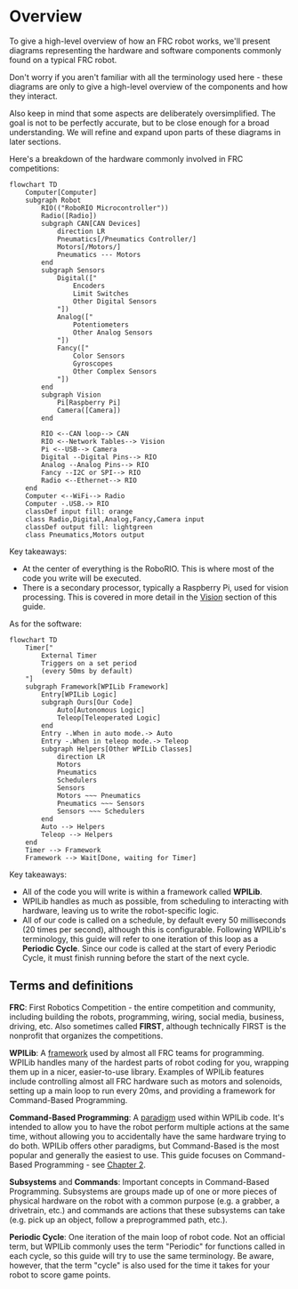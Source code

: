 # Overview

To give a high-level overview of how an FRC robot works, we'll present diagrams representing the
hardware and software components commonly found on a typical FRC robot.

Don't worry if you aren't familiar with all the terminology used here -
these diagrams are only to give a high-level overview of the components and how they interact.

Also keep in mind that some aspects are deliberately oversimplified.
The goal is not to be perfectly accurate, but to be close enough for a broad understanding.
We will refine and expand upon parts of these diagrams in later sections.

Here's a breakdown of the hardware commonly involved in FRC competitions:

```mermaid
flowchart TD
    Computer[Computer]
    subgraph Robot
        RIO(("RoboRIO Microcontroller"))
        Radio([Radio])
        subgraph CAN[CAN Devices]
            direction LR
            Pneumatics[/Pneumatics Controller/]
            Motors[/Motors/]
            Pneumatics --- Motors
        end
        subgraph Sensors
            Digital(["
                Encoders
                Limit Switches
                Other Digital Sensors
            "])
            Analog(["
                Potentiometers
                Other Analog Sensors
            "])
            Fancy(["
                Color Sensors
                Gyroscopes
                Other Complex Sensors
            "])
        end
        subgraph Vision
            Pi[Raspberry Pi]
            Camera([Camera])
        end

        RIO <--CAN loop--> CAN
        RIO <--Network Tables--> Vision
        Pi <--USB--> Camera
        Digital --Digital Pins--> RIO
        Analog --Analog Pins--> RIO
        Fancy --I2C or SPI--> RIO
        Radio <--Ethernet--> RIO
    end
    Computer <--WiFi--> Radio
    Computer -.USB.-> RIO
    classDef input fill: orange
    class Radio,Digital,Analog,Fancy,Camera input
    classDef output fill: lightgreen
    class Pneumatics,Motors output
```

Key takeaways:

- At the center of everything is the RoboRIO. This is where most of the code you write will be executed.
- There is a secondary processor, typically a Raspberry Pi, used for vision processing.
  This is covered in more detail in the [Vision] section of this guide.

[Vision]: vision/intro.md

As for the software:

```mermaid
flowchart TD
    Timer["
        External Timer
        Triggers on a set period
        (every 50ms by default)
    "]
    subgraph Framework[WPILib Framework]
        Entry[WPILib Logic]
        subgraph Ours[Our Code]
            Auto[Autonomous Logic]
            Teleop[Teleoperated Logic]
        end
        Entry -.When in auto mode.-> Auto
        Entry -.When in teleop mode.-> Teleop
        subgraph Helpers[Other WPILib Classes]
            direction LR
            Motors
            Pneumatics
            Schedulers
            Sensors
            Motors ~~~ Pneumatics
            Pneumatics ~~~ Sensors
            Sensors ~~~ Schedulers
        end
        Auto --> Helpers
        Teleop --> Helpers
    end
    Timer --> Framework
    Framework --> Wait[Done, waiting for Timer]
```

Key takeaways:

- All of the code you will write is within a framework called **WPILib**.
- WPILib handles as much as possible, from scheduling to interacting with hardware, leaving us to write the robot-specific logic.
- All of our code is called on a schedule, by default every 50 milliseconds (20 times per second), although this is configurable.
  Following WPILib's terminology, this guide will refer to one iteration of this loop as a **Periodic Cycle**.
  Since our code is called at the start of every Periodic Cycle, it must finish running before the start of the next cycle.

## Terms and definitions

**FRC**: First Robotics Competition - the entire competition and community, including
building the robots, programming, wiring, social media, business, driving, etc.
Also sometimes called **FIRST**, although technically FIRST is the nonprofit that
organizes the competitions.

**WPILib**: A [framework] used by almost all FRC teams for programming. WPILib handles many
of the hardest parts of robot coding for you, wrapping them up in a nicer, easier-to-use
library. Examples of WPILib features include controlling almost all FRC hardware such as motors
and solenoids, setting up a main loop to run every 20ms, and providing a framework for Command-Based Programming.

**Command-Based Programming**: A [paradigm] used within WPILib code. It's intended to allow
you to have the robot perform multiple actions at the same time, without allowing you to
accidentally have the same hardware trying to do both. WPILib offers other paradigms, but
Command-Based is the most popular and generally the easiest to use. This guide focuses on
Command-Based Programming - see [Chapter 2][command-based-chapter].

**Subsystems** and **Commands**: Important concepts in Command-Based Programming.
Subsystems are groups made up of one or more pieces of physical hardware on the robot with
a common purpose (e.g. a grabber, a drivetrain, etc.) and commands are actions that these
subsystems can take (e.g. pick up an object, follow a preprogrammed path, etc.).

**Periodic Cycle**: One iteration of the main loop of robot code.
Not an official term, but WPILib commonly uses the term "Periodic" for functions called in each cycle,
so this guide will try to use the same terminology. Be aware, however, that the term "cycle" is also
used for the time it takes for your robot to score game points.

[framework]: https://en.wikipedia.org/wiki/Software_framework
[paradigm]: https://en.wikipedia.org/wiki/Programming_paradigm
[command-based-chapter]: command-based/intro.md
